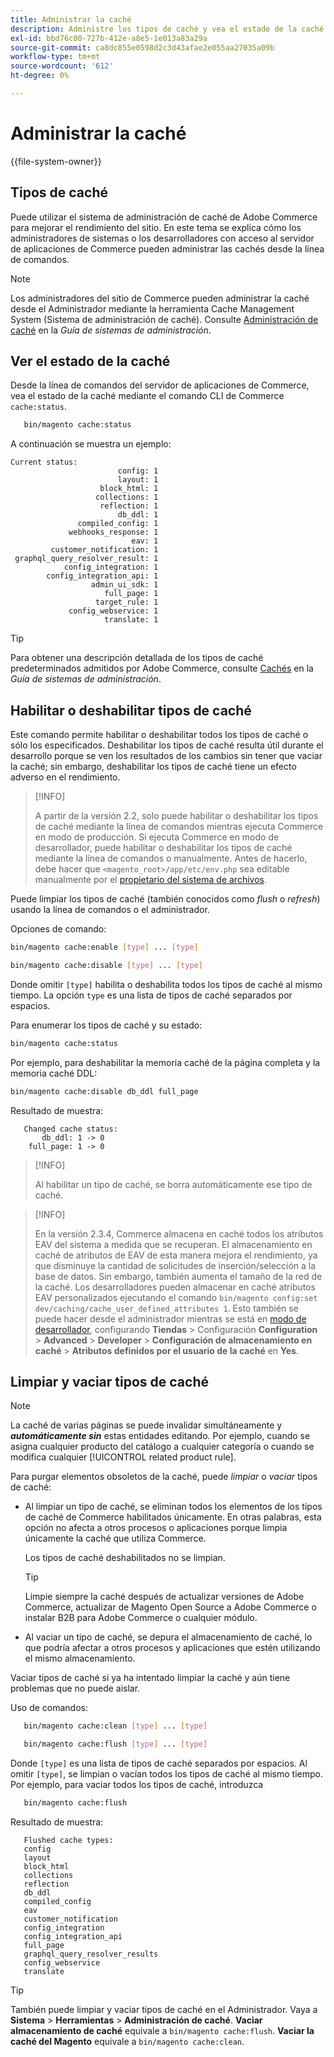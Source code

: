 ```yaml
---
title: Administrar la caché
description: Administre los tipos de caché y vea el estado de la caché desde la línea de comandos utilizando la CLI de Commerce
exl-id: bbd76c00-727b-412e-a8e5-1e013a83a29a
source-git-commit: ca8dc855e0598d2c3d43afae2e055aa27035a09b
workflow-type: tm+mt
source-wordcount: '612'
ht-degree: 0%

---
```


# Administrar la caché

{{file-system-owner}}

## Tipos de caché

Puede utilizar el sistema de administración de caché de Adobe Commerce para mejorar el rendimiento del sitio. En este tema se explica cómo los administradores de sistemas o los desarrolladores con acceso al servidor de aplicaciones de Commerce pueden administrar las cachés desde la línea de comandos.

>[!NOTE]
>
>
>Los administradores del sitio de Commerce pueden administrar la caché desde el Administrador mediante la herramienta Cache Management System (Sistema de administración de caché). Consulte [Administración de caché](https://experienceleague.adobe.com/en/docs/commerce-admin/systems/tools/cache-management) en la _Guía de sistemas de administración_.


## Ver el estado de la caché

Desde la línea de comandos del servidor de aplicaciones de Commerce, vea el estado de la caché mediante el comando CLI de Commerce `cache:status`.

```bash
   bin/magento cache:status
```

<!-- where `--bootstrap=` is a URL-encoded associative array of Commerce [application bootstrap parameters](../bootstrap/set-parameters.md) and values. -->

A continuación se muestra un ejemplo:

```
Current status:
                        config: 1
                        layout: 1
                    block_html: 1
                   collections: 1
                    reflection: 1
                        db_ddl: 1
               compiled_config: 1
             webhooks_response: 1
                           eav: 1
         customer_notification: 1
 graphql_query_resolver_result: 1
            config_integration: 1
        config_integration_api: 1
                  admin_ui_sdk: 1
                     full_page: 1
                   target_rule: 1
             config_webservice: 1
                     translate: 1
```

>[!TIP]
>
>Para obtener una descripción detallada de los tipos de caché predeterminados admitidos por Adobe Commerce, consulte [Cachés](https://experienceleague.adobe.com/en/docs/commerce-admin/systems/tools/cache-management#caches) en la _Guía de sistemas de administración_.


## Habilitar o deshabilitar tipos de caché

Este comando permite habilitar o deshabilitar todos los tipos de caché o sólo los especificados. Deshabilitar los tipos de caché resulta útil durante el desarrollo porque se ven los resultados de los cambios sin tener que vaciar la caché; sin embargo, deshabilitar los tipos de caché tiene un efecto adverso en el rendimiento.

>[!INFO]
>
>A partir de la versión 2.2, solo puede habilitar o deshabilitar los tipos de caché mediante la línea de comandos mientras ejecuta Commerce en modo de producción. Si ejecuta Commerce en modo de desarrollador, puede habilitar o deshabilitar los tipos de caché mediante la línea de comandos o manualmente. Antes de hacerlo, debe hacer que `<magento_root>/app/etc/env.php` sea editable manualmente por el [propietario del sistema de archivos](../../installation/prerequisites/file-system/overview.md).

Puede limpiar los tipos de caché (también conocidos como _flush_ o _refresh_) usando la línea de comandos o el administrador.

Opciones de comando:

```bash
bin/magento cache:enable [type] ... [type]
```

```bash
bin/magento cache:disable [type] ... [type]
```

Donde omitir `[type]` habilita o deshabilita todos los tipos de caché al mismo tiempo. La opción `type` es una lista de tipos de caché separados por espacios.

<!-- `--bootstrap=` is a URL-encoded associative array of Commerce [application bootstrap parameters](../bootstrap/set-parameters.md#bootstrap-parameters) and values. -->

Para enumerar los tipos de caché y su estado:

```bash
bin/magento cache:status
```

Por ejemplo, para deshabilitar la memoria caché de la página completa y la memoria caché DDL:

```bash
bin/magento cache:disable db_ddl full_page
```

Resultado de muestra:

```
   Changed cache status:
       db_ddl: 1 -> 0
    full_page: 1 -> 0
```

>[!INFO]
>
>Al habilitar un tipo de caché, se borra automáticamente ese tipo de caché.

>[!INFO]
>
>En la versión 2.3.4, Commerce almacena en caché todos los atributos EAV del sistema a medida que se recuperan. El almacenamiento en caché de atributos de EAV de esta manera mejora el rendimiento, ya que disminuye la cantidad de solicitudes de inserción/selección a la base de datos. Sin embargo, también aumenta el tamaño de la red de la caché. Los desarrolladores pueden almacenar en caché atributos EAV personalizados ejecutando el comando `bin/magento config:set dev/caching/cache_user_defined_attributes 1`. Esto también se puede hacer desde el administrador mientras se está en [modo de desarrollador](../bootstrap/application-modes.md), configurando **Tiendas** > Configuración **Configuration** > **Advanced** > **Developer** > **Configuración de almacenamiento en caché** > **Atributos definidos por el usuario de la caché** en **Yes**.

## Limpiar y vaciar tipos de caché

>[!NOTE]
>
>La caché de varias páginas se puede invalidar simultáneamente y **_automáticamente sin_** estas entidades editando. Por ejemplo, cuando se asigna cualquier producto del catálogo a cualquier categoría o cuando se modifica cualquier [!UICONTROL related product rule].

Para purgar elementos obsoletos de la caché, puede _limpiar_ o _vaciar_ tipos de caché:

- Al limpiar un tipo de caché, se eliminan todos los elementos de los tipos de caché de Commerce habilitados únicamente. En otras palabras, esta opción no afecta a otros procesos o aplicaciones porque limpia únicamente la caché que utiliza Commerce.

  Los tipos de caché deshabilitados no se limpian.

  >[!TIP]
  >
  >Limpie siempre la caché después de actualizar versiones de Adobe Commerce, actualizar de Magento Open Source a Adobe Commerce o instalar B2B para Adobe Commerce o cualquier módulo.

- Al vaciar un tipo de caché, se depura el almacenamiento de caché, lo que podría afectar a otros procesos y aplicaciones que estén utilizando el mismo almacenamiento.

Vaciar tipos de caché si ya ha intentado limpiar la caché y aún tiene problemas que no puede aislar.

Uso de comandos:

```bash
   bin/magento cache:clean [type] ... [type]
```

```bash
   bin/magento cache:flush [type] ... [type]
```

Donde `[type]` es una lista de tipos de caché separados por espacios. Al omitir `[type]`, se limpian o vacían todos los tipos de caché al mismo tiempo. Por ejemplo, para vaciar todos los tipos de caché, introduzca

```bash
   bin/magento cache:flush
```

Resultado de muestra:

```
   Flushed cache types:
   config
   layout
   block_html
   collections
   reflection
   db_ddl
   compiled_config
   eav
   customer_notification
   config_integration
   config_integration_api
   full_page
   graphql_query_resolver_results
   config_webservice
   translate
```

>[!TIP]
>
>También puede limpiar y vaciar tipos de caché en el Administrador. Vaya a **Sistema** > **Herramientas** > **Administración de caché**. **Vaciar almacenamiento de caché** equivale a `bin/magento cache:flush`. **Vaciar la caché del Magento** equivale a `bin/magento cache:clean`.
